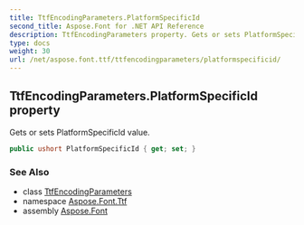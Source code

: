 ```yaml
---
title: TtfEncodingParameters.PlatformSpecificId
second_title: Aspose.Font for .NET API Reference
description: TtfEncodingParameters property. Gets or sets PlatformSpecificId value
type: docs
weight: 30
url: /net/aspose.font.ttf/ttfencodingparameters/platformspecificid/
---
```

## TtfEncodingParameters.PlatformSpecificId property

Gets or sets PlatformSpecificId value.

```csharp
public ushort PlatformSpecificId { get; set; }
```

### See Also

* class [TtfEncodingParameters](../)
* namespace [Aspose.Font.Ttf](../../ttfencodingparameters/)
* assembly [Aspose.Font](../../../)


